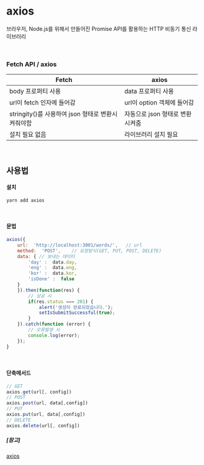 # axios
브라우저, Node.js를 위해서 만들어진 Promise API를 활용하는 HTTP 비동기 통신 라이브러리

<br>

### Fetch API / axios
|Fetch| axios |
|--|--|
| body 프로퍼티 사용 | data 프로퍼티 사용 |
|url이 fetch 인자에 들어감|url이 option 객체에 들어감|
|stringity()를 사용하여 json 형태로 변환시켜줘야함|자동으로 json 형태로 변환시켜줌|
|설치 필요 없음|라이브러리 설치 필요|

<Br>

## 사용법
#### 설치
```
yarn add axios
```
<br>

#### 문법
```javascript
axios({
	url:  'http://localhost:3001/words/',	// url
	method:  'POST',	// 요청방식(GET, PUT, POST, DELETE)
	data: {	// 보내는 데이터
		'day' :  data.day,
		'eng' :  data.eng,
		'kor' :  data.kor,
		'isDone' :  false
	}
	}).then(function(res) {	
		// 성공 시
		if(res.status === 201) {
			alert('생성이 완료되었습니다.');
			setIsSubmitSuccessful(true);
		}
	}).catch(function (error) {
		// 오류발생 시
		console.log(error);
	});
}
```
<Br>

#### 단축메서드
```javascript
// GET
axios.get(url[, config])
// POST
axios.post(url, data[,config])
// PUT
axios.put(url, data[,config])
// DELETE
axios.delete(url[, config])
```


##### [참고]
[axios](https://inpa.tistory.com/entry/AXIOS-%F0%9F%93%9A-%EC%84%A4%EC%B9%98-%EC%82%AC%EC%9A%A9#axios%EB%9E%80)
